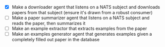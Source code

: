 - [x] Make a downloader agent that listens on a NATS subject and downloads papers from that subject (ensure it's drawn from a robust consumer)
- [ ] Make a paper summarizer agent that listens on a NATS subject and reads the paper, then summarizes it
- [ ] Make an example extractor that extracts examples from the paper
- [ ] Make an examples generator agent that generates examples given a completely filled out paper in the database